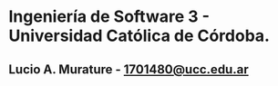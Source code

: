 # Ingeniería de Software 3 - Universidad Católica de Córdoba.

## Lucio A. Murature - 1701480@ucc.edu.ar